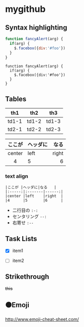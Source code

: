 # mygithub

## Syntax highlighting
```javascript
function fancyAlert(arg) {
  if(arg) {
    $.facebox({div:'#foo'})
  }
}
```
    function fancyAlert(arg) {
      if(arg) {
        $.facebox({div:'#foo'})
      }
    }

## Tables
th1|th2|th3
---|---|---
td1-1|td1-2|td1-3
td2-1|td2-2|td2-3

|ここが |ヘッダに|なる   |
|:-----:|:-------|------:|
|center |left    |right  |
|4      |5       |6      |

### text align
    |ここが |ヘッダに|なる   |
    |:-----:|:-------|------:|
    |center |left    |right  |
    |4      |5       |6      |

* 二行目の `:-:`
* センタリング `--:` 
* 右寄せ `:--`

## Task Lists
- [x] item1
- [ ] item2


## Strikethrough
~~this~~

## :black_circle:Emoji

http://www.emoji-cheat-sheet.com/
